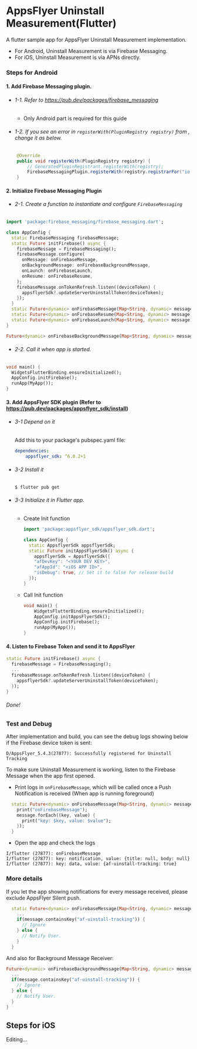 # AppsFlyer Uninstall Measurement(Flutter)

A flutter sample app for AppsFlyer Uninstall Measurement implementation.

- For Android, Uninstall Measurement is via Firebase Messaging.
- For iOS, Uninstall Measurement is via APNs directly.

### Steps for Android
#### 1. Add Firebase Messaging plugin.
- ###### 1-1. Refer to https://pub.dev/packages/firebase_messaging
  - Only Android part is required for this guide
- ###### 1-2. If you see an error in `registerWith(PluginRegistry registry)` from , change it as below.
```java
    @Override
    public void registerWith(PluginRegistry registry) {
        // GeneratedPluginRegistrant.registerWith(registry);
        FirebaseMessagingPlugin.registerWith(registry.registrarFor("io.flutter.plugins.firebasemessaging.FirebaseMessagingPlugin"));
    }
```
#### 2. Initialize Firebase Messaging Plugin
- ###### 2-1. Create a function to instantiate and configure `FirebaseMessaging`
```dart
import 'package:firebase_messaging/firebase_messaging.dart';

class AppConfig {
  static FirebaseMessaging firebaseMessage;
  static Future initFirebase() async {
    firebaseMessage = FirebaseMessaging();
    firebaseMessage.configure(
      onMessage: onFirebaseMessage,
      onBackgroundMessage: onFirebaseBackgroundMessage,
      onLaunch: onFirebaseLaunch,
      onResume: onFirebaseResume,
    );
    firebaseMessage.onTokenRefresh.listen((deviceToken) {
      appsflyerSdk?.updateServerUninstallToken(deviceToken);
    });
  }
  static Future<dynamic> onFirebaseMessage(Map<String, dynamic> message) async {}
  static Future<dynamic> onFirebaseResume(Map<String, dynamic> message) async {}
  static Future<dynamic> onFirebaseLaunch(Map<String, dynamic> message) async {}
}

Future<dynamic> onFirebaseBackgroundMessage(Map<String, dynamic> message) async {}

```

- ###### 2-2. Call it when app is started.
```dart
void main() {
  WidgetsFlutterBinding.ensureInitialized();
  AppConfig.initFirebase();
  runApp(MyApp());
}

```

#### 3. Add AppsFlyer SDK plugin (Refer to https://pub.dev/packages/appsflyer_sdk/install)
- ###### 3-1 Depend on it
  Add this to your package's pubspec.yaml file:
    ```yaml
    dependencies:
        appsflyer_sdk: ^6.0.2+1
    ```


- ###### 3-2 Install it
    `$ flutter pub get`
- ###### 3-3 Initialize it in Flutter app.
    - Create Init function
        ```dart
        import 'package:appsflyer_sdk/appsflyer_sdk.dart';

        class AppConfig {          
          static AppsflyerSdk appsflyerSdk;
          static Future initAppsFlyerSdk() async {
            appsflyerSdk = AppsflyerSdk({
            "afDevKey": "<YOUR DEV KEY>",
            "afAppId": "<iOS APP ID>",
            "isDebug": true, // Set it to false for release build
          });
        }
        ```
    - Call Init function
        ```dart
        void main() {
            WidgetsFlutterBinding.ensureInitialized();
            AppConfig.initAppsFlyerSdk();
            AppConfig.initFirebase();
            runApp(MyApp());
        }
        ```
#### 4. Listen to Firebase Token and send it to AppsFlyer
  ```dart
  static Future initFirebase() async {
    firebaseMessage = FirebaseMessaging();
    ...
    firebaseMessage.onTokenRefresh.listen((deviceToken) {
      appsflyerSdk?.updateServerUninstallToken(deviceToken);
    });
  }
  ```
###### Done!

### Test and Debug
After implementation and build, you can see the debug logs showing below if the Firebase device token is sent:
```log
D/AppsFlyer_5.4.3(27877): Successfully registered for Uninstall Tracking
```
To make sure Uninstall Measurement is working, listen to the Firebase Message when the app first opened.

- Print logs in `onFirebaseMessage`, which will be called once a Push Notification is received (When app is running foreground)
```dart
  static Future<dynamic> onFirebaseMessage(Map<String, dynamic> message) async {
    print("onFirebaseMessage");
    message.forEach((key, value) {
      print("key: $key, value: $value");
    });
  }
```
- Open the app and check the logs
```log
I/flutter (27877): onFirebaseMessage
I/flutter (27877): key: notification, value: {title: null, body: null}
I/flutter (27877): key: data, value: {af-uinstall-tracking: true}
```

### More details
If you let the app showing notifications for every message received, please exclude AppsFlyer Silent push.
```dart
  static Future<dynamic> onFirebaseMessage(Map<String, dynamic> message) async {
    ...
    if(message.containsKey("af-uinstall-tracking")) {
      // Ignore
    } else {
      // Notify User.
    }
  }
```

And also for Background Message Receiver:
```dart
Future<dynamic> onFirebaseBackgroundMessage(Map<String, dynamic> message) async {
  ...
  if(message.containsKey("af-uinstall-tracking")) {
    // Ignore
  } else {
    // Notify User.
  }
}
```

## Steps for iOS
Editing...